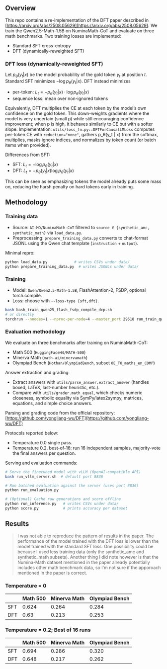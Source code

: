 ## Overview

This repo contains a re-implementation of the DFT paper described in [https://arxiv.org/abs/2508.05629](https://arxiv.org/abs/2508.05629). We train the Qwen2.5-Math-1.5B on NuminaMath-CoT and evaluate on three math benchmarks. Two training losses are implemented:
- Standard SFT cross-entropy
- DFT (dynamically-reweighted SFT)

### DFT loss (dynamically-reweighted SFT)

Let $p_θ(y_t | x)$ be the model probability of the gold token $y_t$ at position $t$. Standard SFT minimizes $−\log p_θ(y_t | x)$. DFT instead minimizes

- per-token: $L_t = − p_θ(y_t | x) · \log p_θ(y_t | x)$
- sequence loss: mean over non-ignored tokens

Equivalently, DFT multiplies the CE at each token by the model’s own confidence on the gold token. This down-weights gradients where the model is very uncertain (small p) while still encouraging confidence improvement; when p is high, it behaves similarly to CE but with a softer slope. Implementation: `utils/loss_fn.py::DFTForCausalLMLoss` computes per-token CE with `reduction="none"`, gathers p_θ(y_t | x) from the softmax, multiplies, masks ignore indices, and normalizes by token count (or batch items when provided).

Differences from SFT:
- SFT: $L_t = −\log p_θ(y_t | x)$
- DFT: $L_t = −p_θ(y_t | x) \log p_θ(y_t | x)$

This can be seen as emphasizing tokens the model already puts some mass on, reducing the harsh penalty on hard tokens early in training.

## Methodology

### Training data
- Source: `AI-MO/NuminaMath-CoT` filtered to `source ∈ {synthetic_amc, synthetic_math}` via `load_data.py`.
- Preprocessing: `prepare_training_data.py` converts to chat-format JSONL using the Qwen chat template (`instruction` + `output`).

Minimal repro:

```bash
python load_data.py            # writes CSVs under data/
python prepare_training_data.py  # writes JSONLs under data/
```

### Training
- Model: `Qwen/Qwen2.5-Math-1.5B`, FlashAttention-2, FSDP, optional torch.compile.
- Loss: choose with `--loss-type {sft,dft}`.

```bash
bash bash_train_qwen25_flash_fsdp_compile_dcp.sh
# or directly
torchrun --nnodes=1 --nproc-per-node=4 --master_port 29518 run_train_qwen25_fsdp.py --dcp-api --loss-type dft
```

### Evaluation methodology
We evaluate on three benchmarks after training on NuminaMath-CoT:
- Math 500 (`HuggingFaceH4/MATH-500`)
- Minerva Math (`math-ai/minervamath`)
- Olympiad Bench (`Hothan/OlympiadBench`, subset `OE_TO_maths_en_COMP`)

Answer extraction and grading:
- Extract answers with `utils/parse_answer.extract_answer` (handles boxed, LaTeX, last-number heuristic, etc.).
- Compare with `utils/grader.math_equal`, which checks numeric closeness, symbolic equality via SymPy/latex2sympy, matrices, equations, and simple choice answers.

Parsing and grading code from the official repository: [https://github.com/yongliang-wu/DFT](https://github.com/yongliang-wu/DFT)

Protocols reported below:
- Temperature 0.0 single pass.
- Temperature 0.2, best-of-16: run 16 independent samples, majority-vote the final answers per question.

Serving and evaluation commands:

```bash
# Serve the finetuned model with vLLM (OpenAI-compatible API)
bash run_vllm_server.sh  # default port 8836

# Run batched evaluation against the server (uses port 8836)
python run_evaluation.py

# (Optional) Cache raw generations and score offline
python run_inference.py   # writes CSVs under data/
python score.py           # prints accuracy per dataset
```

## Results

> I was not able to reproduce the pattern of results in the paper. The performance of the model trained with the DFT loss is lower than the model trained with the standard SFT loss. One possibility could be because I used less training data (only the synthetic_amc and synthetic_math subsets). Another thing I did note however is that the Numina-Math dataset mentioned in the paper already potentially includes other math benchmark data, so I'm not sure if the apporoach mentioned in the paper is correct.

### Temperature = 0

|     | Math 500 | Minerva Math | Olympiad Bench |
|-----|----------|--------------|----------------|
| SFT | 0.624    | 0.264        | 0.284          |
| DFT | 0.63     | 0.213        | 0.253          |

### Temperature = 0.2; Best of 16 runs

|     | Math 500 | Minerva Math | Olympiad Bench |
|-----|----------|--------------|----------------|
| SFT | 0.694    | 0.286        | 0.320          |
| DFT | 0.648    | 0.217        | 0.262          |